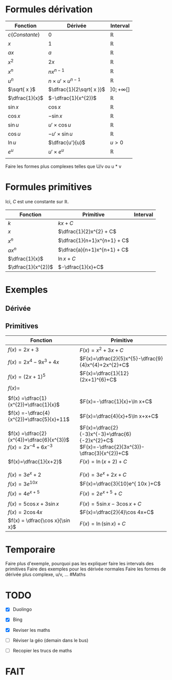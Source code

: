# Formules dérivation
| Fonction        | Dérivée                    | Interval       |
| --------------- | -------------------------- | -------------- |
| $c (Constante)$ | $0$                        | $\mathbb{R}$   |
| $x$             | $1$                        | $\mathbb{R}$   |
| $ax$            | $a$                        | $\mathbb{R}$   |
| $x^{2}$         | $2x$                       | $\mathbb{R}$   |
| $x^{n}$         | $nx^{n-1}$                 | $\mathbb{R}$   |
| $u^{n}$         | $n\times u'\times u^{n-1}$ | $\mathbb{R}$   |
| $\sqrt{ x }$    | $\dfrac{1}{2\sqrt{ x }}$   | $]0;+\infty[]$ |
| $\dfrac{1}{x}$  | $-\dfrac{1}{x^{2}}$        | $\mathbb{R}$   |
| $\sin x$        | $\cos x$                   | $\mathbb{R}$   |
| $\cos x$        | $-\sin x$                  | $\mathbb{R}$   |
| $\sin u$        | $u'\times \cos u$          | $\mathbb{R}$   |
| $\cos u$        | $-u'\times \sin u$         | $\mathbb{R}$   |
| $\ln u$         | $\dfrac{u'}{u}$            | $u>0$          |
| $e^{ u }$       | $u'\times e^{ u }$         | $\mathbb{R}$   |
|                 |                            |                |
Faire les formes plus complexes telles que U/v ou u * v
# Formules primitives
Ici, $C$ est une constante sur $\mathbb{R}$.

| Fonction           | Primitive                   | Interval |
| ------------------ | --------------------------- | -------- |
| $k$                | $kx + C$                    |          |
| $x$                | $\dfrac{1}{2}x^{2} + C$     |          |
| $x^{n}$            | $\dfrac{1}{n+1}x^{n+1} + C$ |          |
| $ax^{n}$           | $\dfrac{a}{n+1}x^{n+1} + C$ |          |
| $\dfrac{1}{x}$     | $\ln x +C$                  |          |
| $\dfrac{1}{x^{2}}$ | $-\dfrac{1}{x}+C$           |          |

# Exemples
## Dérivée

## Primitives
| Fonction                                                             | Primitive                                                                                           |
| -------------------------------------------------------------------- | --------------------------------------------------------------------------------------------------- |
| $f(x) = 2x+3$                                                        | $F(x)=x^{2}+3x+C$                                                                                   |
| $f(x) =2x^{4}-9x^{3}+4x$                                             | $F(x)=\dfrac{2}{5}x^{5}-\dfrac{9}{4}x^{4}+2x^{2}+C$                                                 |
| $f(x)=(2x+1)^{5}$                                                    | $F(x)=\dfrac{1}{12}(2x+1)^{6}+C$                                                                    |
| $f(x)=$                                                              |                                                                                                     |
|                                                                      |                                                                                                     |
| $f(x) =\dfrac{1}{x^{2}}+\dfrac{1}{x}$                                | $F(x)=-\dfrac{1}{x}+\ln x+C$                                                                        |
| $f(x) =-\dfrac{4}{x^{2}}+\dfrac{5}{x}+11$                            | $F(x)=\dfrac{4}{x}+5\ln x+x+C$                                                                      |
| $f(x) =\dfrac{2}{x^{4}}+\dfrac{6}{x^{3}}$<br>$f(x) =2x^{-4}+6x^{-3}$ | $F(x)=\dfrac{2}{-3}x^{-3}+\dfrac{6}{-2}x^{2}+C$<br>$F(x)=-\dfrac{2}{3x^{3}}-\dfrac{3}{x^{2}}+C$<br> |
| $f(x)=\dfrac{1}{x+2}$                                                | $F(x)=\ln (x+2)+C$                                                                                  |
|                                                                      |                                                                                                     |
|                                                                      |                                                                                                     |
| $f(x)=3e^{ x }+2$                                                    | $F(x)=3e^{ x }+2x+C$                                                                                |
| $f(x)=3e^{ 10x }$                                                    | $F(x)=\dfrac{3}{10}e^{ 10x }+C$                                                                     |
| $f(x)=4e^{ x+5 }$                                                    | $F(x)=2e^{ x+5 }+C$                                                                                 |
|                                                                      |                                                                                                     |
| $f(x)=5\cos x+3\sin x$                                               | $F(x)=5\sin x-3\cos x+C$                                                                            |
| $f(x)=2\cos 4x$                                                      | $F(x)=\dfrac{2}{4}\cos 4x+C$                                                                        |
| $f(x) = \dfrac{\cos x}{\sin x}$                                      | $F(x)=\ln (\sin x)+C$                                                                               |


# Temporaire
Faire plus d'exemple, pourquoi pas les expliquer
faire les intervals des primitives
Faire des exemples pour les dérivée normales
Faire les formes de dérivée plus complexe, u/v, ...
#Maths


# TODO
- [x] Duolingo
- [x] Bing
- [x] Reviser les maths
- [ ] Réviser la géo (demain dans le bus)
- [ ] Recopier les trucs de maths


# FAIT